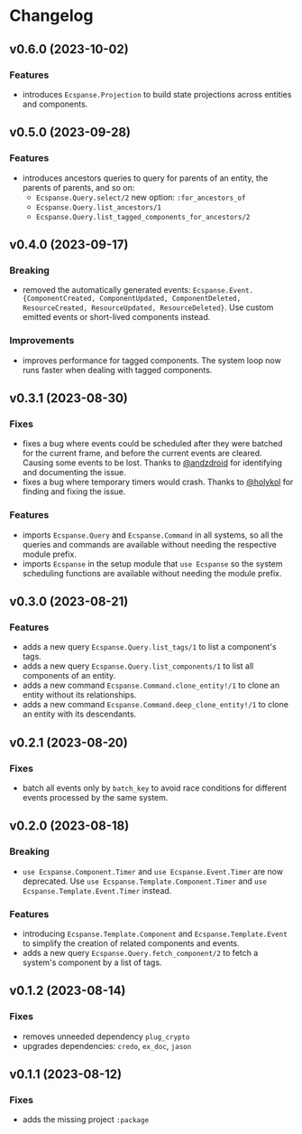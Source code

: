 # Changelog

## v0.6.0 (2023-10-02)

### Features

- introduces `Ecspanse.Projection` to build state projections across entities and components.

## v0.5.0 (2023-09-28)

### Features

- introduces ancestors queries to query for parents of an entity, the parents of parents, and so on:
  - `Ecspanse.Query.select/2` new option: `:for_ancestors_of`
  - `Ecspanse.Query.list_ancestors/1`
  - `Ecspanse.Query.list_tagged_components_for_ancestors/2`

## v0.4.0 (2023-09-17)

### Breaking

- removed the automatically generated events: `Ecspanse.Event.{ComponentCreated, ComponentUpdated, ComponentDeleted, ResourceCreated, ResourceUpdated, ResourceDeleted}`. Use custom emitted events or short-lived components instead.

### Improvements

- improves performance for tagged components. The system loop now runs faster when dealing with tagged components.

## v0.3.1 (2023-08-30)

### Fixes

- fixes a bug where events could be scheduled after they were batched for the current frame, and before the current events are cleared. Causing some events to be lost. Thanks to [@andzdroid](https://github.com/andzdroid) for identifying and documenting the issue.
- fixes a bug where temporary timers would crash. Thanks to [@holykol](https://github.com/holykol) for finding and fixing the issue.

### Features

- imports `Ecspanse.Query` and `Ecspanse.Command` in all systems, so all the queries and commands are available without needing the respective module prefix.
- imports `Ecspanse` in the setup module that `use Ecspanse` so the system scheduling functions are available without needing the module prefix.

## v0.3.0 (2023-08-21)

### Features

- adds a new query `Ecspanse.Query.list_tags/1` to list a component's tags.
- adds a new query `Ecspanse.Query.list_components/1` to list all components of an entity.
- adds a new command `Ecspanse.Command.clone_entity!/1` to clone an entity without its relationships.
- adds a new command `Ecspanse.Command.deep_clone_entity!/1` to clone an entity with its descendants.

## v0.2.1 (2023-08-20)

### Fixes

- batch all events only by `batch_key` to avoid race conditions for different events processed by the same system.

## v0.2.0 (2023-08-18)

### Breaking

- `use Ecspanse.Component.Timer` and `use Ecspanse.Event.Timer` are now deprecated.
  Use `use Ecspanse.Template.Component.Timer` and `use Ecspanse.Template.Event.Timer` instead.

### Features

- introducing `Ecspanse.Template.Component` and `Ecspanse.Template.Event` to simplify the creation of related components and events.
- adds a new query `Ecspanse.Query.fetch_component/2` to fetch a system's component by a list of tags.

## v0.1.2 (2023-08-14)

### Fixes

- removes unneeded dependency `plug_crypto`
- upgrades dependencies: `credo`, `ex_doc`, `jason`

## v0.1.1 (2023-08-12)

### Fixes

- adds the missing project `:package`
